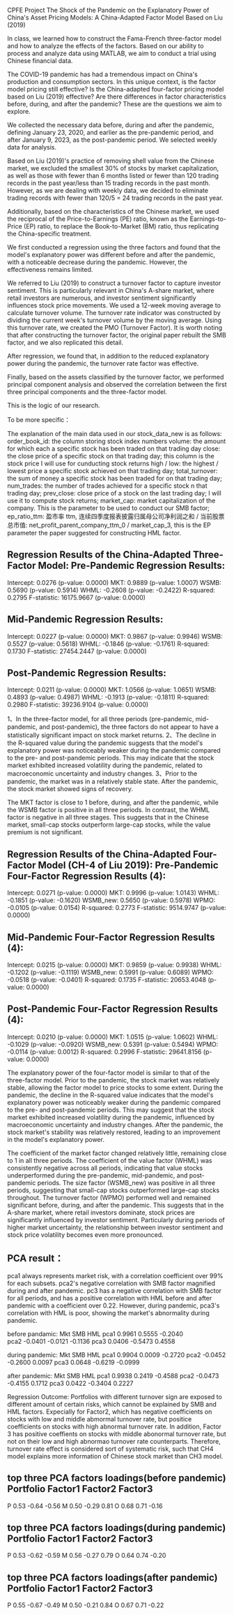 CPFE Project
The Shock of the Pandemic on the Explanatory Power of China's Asset Pricing Models: A China-Adapted Factor Model Based on Liu (2019)

In class, we learned how to construct the Fama-French three-factor model and how to analyze the effects of the factors. Based on our ability to process and analyze data using MATLAB, we aim to conduct a trial using Chinese financial data.

The COVID-19 pandemic has had a tremendous impact on China's production and consumption sectors. In this unique context, is the factor model pricing still effective? Is the China-adapted four-factor pricing model based on Liu (2019) effective? Are there differences in factor characteristics before, during, and after the pandemic? These are the questions we aim to explore.

We collected the necessary data before, during and after the pandemic, defining January 23, 2020, and earlier as the pre-pandemic period, and after January 9, 2023, as the post-pandemic period. We selected weekly data for analysis. 

Based on Liu (2019)'s practice of removing shell value from the Chinese market, we excluded the smallest 30% of stocks by market capitalization, as well as those with fewer than 6 months listed or fewer than 120 trading records in the past year/less than 15 trading records in the past month. However, as we are dealing with weekly data, we decided to eliminate trading records with fewer than 120/5 = 24 trading records in the past year.

Additionally, based on the characteristics of the Chinese market, we used the reciprocal of the Price-to-Earnings (PE) ratio, known as the Earnings-to-Price (EP) ratio, to replace the Book-to-Market (BM) ratio, thus replicating the China-specific treatment.

We first conducted a regression using the three factors and found that the model's explanatory power was different before and after the pandemic, with a noticeable decrease during the pandemic. However, the effectiveness remains limited.

We referred to Liu (2019) to construct a turnover factor to capture investor sentiment. This is particularly relevant in China's A-share market, where retail investors are numerous, and investor sentiment significantly influences stock price movements. We used a 12-week moving average to calculate turnover volume. The turnover rate indicator was constructed by dividing the current week's turnover volume by the moving average. Using this turnover rate, we created the PMO (Turnover Factor). It is worth noting that after constructing the turnover factor, the original paper rebuilt the SMB factor, and we also replicated this detail.

After regression, we found that, in addition to the reduced explanatory power during the pandemic, the turnover rate factor was effective.

Finally, based on the assets classified by the turnover factor, we performed principal component analysis and observed the correlation between the first three principal components and the three-factor model.

This is the logic of our research.

To be more specific：

The explanation of the main data used in our stock_data_new is as follows:
order_book_id: the column storing stock index numbers
volume: the amount for which each a specific stock has been traded on that trading day
close: the close price of a specific stock on that trading day; this column is the stock price I will use for cunducting stock returns
high / low: the highest / lowest price a specific stock achieved on that trading day;
total_turnover: the sum of money a specific stock has been traded for on that trading day;
num_trades: the number of trades achieved for a specific stock n that trading day;
prev_close: close price of a stock on the last trading day; I will use it to compute stock returns;
market_cap: market capitalization of the company. This is the parameter to be used to conduct our SMB factor;
ep_ratio_ttm: 盈市率 ttm, 连续四季度报表披露归属母公司净利润之和 / 当前股票总市值: net_profit_parent_company_ttm_0 / market_cap_3, this is the EP parameter the paper suggested for constructing HML factor.

Regression Results of the China-Adapted Three-Factor Model:
Pre-Pandemic Regression Results:
---------------------------------
Intercept: 0.0276 (p-value: 0.0000)
MKT: 0.9889 (p-value: 1.0007)
WSMB: 0.5690 (p-value: 0.5914)
WHML: -0.2608 (p-value: -0.2422)
R-squared: 0.2795
F-statistic: 16175.9667 (p-value: 0.0000)

Mid-Pandemic Regression Results:
---------------------------------
Intercept: 0.0227 (p-value: 0.0000)
MKT: 0.9867 (p-value: 0.9946)
WSMB: 0.5527 (p-value: 0.5618)
WHML: -0.1846 (p-value: -0.1761)
R-squared: 0.1730
F-statistic: 27454.2447 (p-value: 0.0000)

Post-Pandemic Regression Results:
---------------------------------
Intercept: 0.0211 (p-value: 0.0000)
MKT: 1.0566 (p-value: 1.0651)
WSMB: 0.4893 (p-value: 0.4987)
WHML: -0.1913 (p-value: -0.1811)
R-squared: 0.2980
F-statistic: 39236.9104 (p-value: 0.0000)

1、In the three-factor model, for all three periods (pre-pandemic, mid-pandemic, and post-pandemic), 
 the three factors do not appear to have a statistically significant impact on stock market returns.
2、The decline in the R-squared value during the pandemic suggests that the model's explanatory power 
 was noticeably weaker during the pandemic compared to the pre- and post-pandemic periods. This may 
 indicate that the stock market exhibited increased volatility during the pandemic, related to 
 macroeconomic uncertainty and industry changes.
3、Prior to the pandemic, the market was in a relatively stable state. After the pandemic, 
 the stock market showed signs of recovery.

The MKT factor is close to 1 before, during, and after the pandemic, while the WSMB factor 
is positive in all three periods. In contrast, the WHML factor is negative in all three stages. 
This suggests that in the Chinese market, small-cap stocks outperform large-cap stocks, while the 
value premium is not significant.

Regression Results of the China-Adapted Four-Factor Model (CH-4 of Liu 2019):
Pre-Pandemic Four-Factor Regression Results (4):
-----------------------------------------------
Intercept: 0.0271 (p-value: 0.0000)
MKT: 0.9996 (p-value: 1.0143)
WHML: -0.1851 (p-value: -0.1620)
WSMB_new: 0.5650 (p-value: 0.5978)
WPMO: -0.0105 (p-value: 0.0154)
R-squared: 0.2773
F-statistic: 9514.9747 (p-value: 0.0000)

Mid-Pandemic Four-Factor Regression Results (4):
-----------------------------------------------
Intercept: 0.0215 (p-value: 0.0000)
MKT: 0.9859 (p-value: 0.9938)
WHML: -0.1202 (p-value: -0.1119)
WSMB_new: 0.5991 (p-value: 0.6089)
WPMO: -0.0518 (p-value: -0.0401)
R-squared: 0.1735
F-statistic: 20653.4048 (p-value: 0.0000)

Post-Pandemic Four-Factor Regression Results (4):
------------------------------------------------
Intercept: 0.0210 (p-value: 0.0000)
MKT: 1.0515 (p-value: 1.0602)
WHML: -0.1029 (p-value: -0.0920)
WSMB_new: 0.5391 (p-value: 0.5494)
WPMO: -0.0114 (p-value: 0.0012)
R-squared: 0.2996
F-statistic: 29641.8156 (p-value: 0.0000)

The explanatory power of the four-factor model is similar to that of the three-factor model.
Prior to the pandemic, the stock market was relatively stable, allowing the factor model 
to price stocks to some extent. During the pandemic, the decline in the R-squared value 
indicates that the model's explanatory power was noticeably weaker during the pandemic 
compared to the pre- and post-pandemic periods. This may suggest that the stock market 
exhibited increased volatility during the pandemic, influenced by macroeconomic uncertainty 
and industry changes. After the pandemic, the stock market's stability was relatively restored, 
leading to an improvement in the model's explanatory power.

The coefficient of the market factor changed relatively little, remaining close to 1 
in all three periods. 
The coefficient of the value factor (WHML) was consistently negative across all periods, 
indicating that value stocks underperformed during the pre-pandemic, mid-pandemic, 
and post-pandemic periods. The size factor (WSMB_new) was positive in all three periods, 
suggesting that small-cap stocks outperformed large-cap stocks throughout. 
The turnover factor (WPMO) performed well and remained significant before, during, 
and after the pandemic. This suggests that in the A-share market, where retail investors dominate, 
stock prices are significantly influenced by investor sentiment. Particularly during periods of 
higher market uncertainty, the relationship between investor sentiment and stock price volatility 
becomes even more pronounced.

PCA result：
------------------------------------------------
pca1 always represents market risk, with a correlation coefficient over 99% for each subsets. 
pca2's negative correlation with SMB factor magnified during and after pandemic.
pc3 has a negative correlation with SMB factor for all periods, and 
has a positive correlation with HML before and after pandemic with a coefficient 
over 0.22. However, during pandemic, pca3's correlation with HML is poor,
showing the market's abnormality during pandemic.

before pandamic: 
          Mkt            SMB           HML
pca1     0.9961         0.5555       -0.2040  
pca2    -0.0401        -0.0121       -0.1136 
pca3     0.0406        -0.5473        0.4558 

during pandemic:
          Mkt            SMB           HML
pca1     0.9904         0.0009       -0.2720 
pca2    -0.0452        -0.2600        0.0097 
pca3     0.0648        -0.6219       -0.0999 

after pandemic:
           Mkt            SMB           HML
pca1     0.9938         0.2419       -0.4588 
pca2    -0.0473        -0.4155        0.1712
pca3     0.0422        -0.3404        0.2227

Regression Outcome: 
Portfolios with different turnover sign are exposed to different amount of certain
risks, which cannot be explained by SMB and HML factors. Expecially for
Factor2, which has negative coefficients on stocks with low and middle
abmormal turnover rate, but positice coefficients on stocks with high abnormal turnover rate.
In addition, Factor 3 has positive coeffients on stocks with middle
abonormal turnover rate, but not on their low and high abnormao turnover rate counterparts.
Therefore, turnover rate effect is considered sort of systematic risk, such that CH4 model 
explains more information of Chinese stock market than CH3 model.

top three PCA factors loadings(before pandemic)
  Portfolio    Factor1    Factor2    Factor3
----------------------------------------
   P            0.53          -0.64           -0.56 
   M            0.50          -0.29            0.81 
   O            0.68           0.71           -0.16 

top three PCA factors loadings(during pandemic)
  Portfolio    Factor1    Factor2    Factor3
----------------------------------------
   P            0.53          -0.62           -0.59 
   M            0.56          -0.27            0.79 
   O            0.64           0.74           -0.20 

top three PCA factors loadings(after pandemic)
  Portfolio    Factor1    Factor2    Factor3
----------------------------------------
   P            0.55          -0.67           -0.49 
   M            0.50          -0.21            0.84 
   O            0.67           0.71           -0.22 





